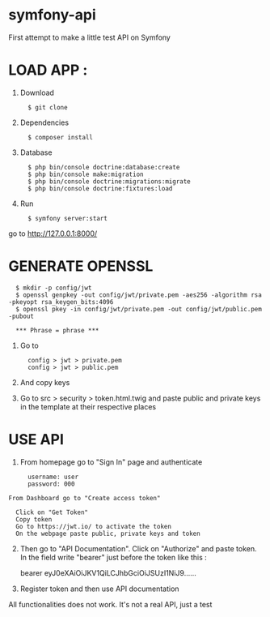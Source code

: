 # symfony-api
First attempt to make a little test API on Symfony

# LOAD APP : 
   
   1. Download 
      
            $ git clone  
      
   2. Dependencies 
      
            $ composer install 
   
   3. Database 
   
            $ php bin/console doctrine:database:create
            $ php bin/console make:migration
            $ php bin/console doctrine:migrations:migrate      
            $ php bin/console doctrine:fixtures:load
      
   4. Run 
  
            $ symfony server:start 
   
   go to http://127.0.0.1:8000/ 



# GENERATE OPENSSL 

      $ mkdir -p config/jwt
      $ openssl genpkey -out config/jwt/private.pem -aes256 -algorithm rsa -pkeyopt rsa_keygen_bits:4096
      $ openssl pkey -in config/jwt/private.pem -out config/jwt/public.pem -pubout
   
      *** Phrase = phrase *** 
      
   1. Go to 

            config > jwt > private.pem
            config > jwt > public.pem

   2. And copy keys 

   3. Go to src > security > token.html.twig and paste public and private keys in the template at their respective places   


# USE API  

   1. From homepage go to "Sign In" page and authenticate 
   
            username: user
            password: 000

    From Dashboard go to "Create access token"
      
      Click on "Get Token"
      Copy token 
      Go to https://jwt.io/ to activate the token 
      On the webpage paste public, private keys and token 
   
   2. Then go to "API Documentation". Click on "Authorize" and paste token. In the field write "bearer" just before the token        like this : 
   
      bearer eyJ0eXAiOiJKV1QiLCJhbGciOiJSUzI1NiJ9......

   3. Register token and then use API documentation  
   
   All functionalities does not work. It's not a real API, just a test 
      

